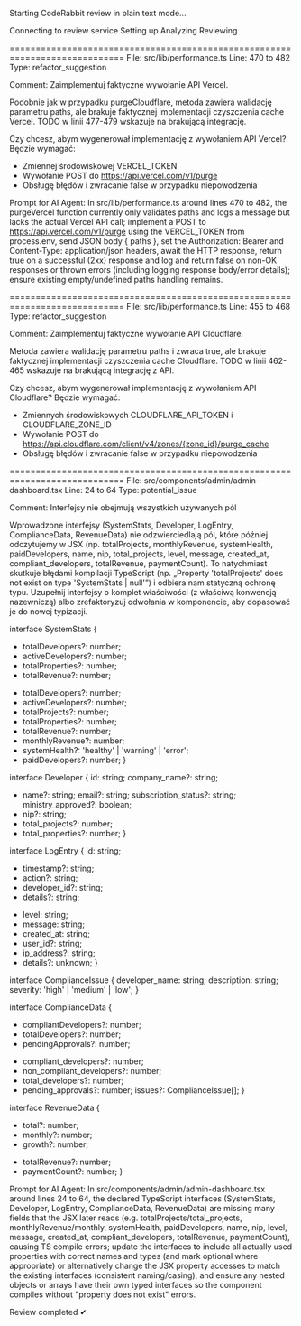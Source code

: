 Starting CodeRabbit review in plain text mode...

Connecting to review service
Setting up
Analyzing
Reviewing

============================================================================
File: src/lib/performance.ts
Line: 470 to 482
Type: refactor_suggestion

Comment:
Zaimplementuj faktyczne wywołanie API Vercel.

Podobnie jak w przypadku purgeCloudflare, metoda zawiera walidację parametru paths, ale brakuje faktycznej implementacji czyszczenia cache Vercel. TODO w linii 477-479 wskazuje na brakującą integrację.




Czy chcesz, abym wygenerował implementację z wywołaniem API Vercel? Będzie wymagać:
- Zmiennej środowiskowej VERCEL_TOKEN
- Wywołanie POST do https://api.vercel.com/v1/purge
- Obsługę błędów i zwracanie false w przypadku niepowodzenia

Prompt for AI Agent:
In src/lib/performance.ts around lines 470 to 482, the purgeVercel function currently only validates paths and logs a message but lacks the actual Vercel API call; implement a POST to https://api.vercel.com/v1/purge using the VERCEL_TOKEN from process.env, send JSON body { paths }, set the Authorization: Bearer  and Content-Type: application/json headers, await the HTTP response, return true on a successful (2xx) response and log and return false on non-OK responses or thrown errors (including logging response body/error details); ensure existing empty/undefined paths handling remains.



============================================================================
File: src/lib/performance.ts
Line: 455 to 468
Type: refactor_suggestion

Comment:
Zaimplementuj faktyczne wywołanie API Cloudflare.

Metoda zawiera walidację parametru paths i zwraca true, ale brakuje faktycznej implementacji czyszczenia cache Cloudflare. TODO w linii 462-465 wskazuje na brakującą integrację z API.




Czy chcesz, abym wygenerował implementację z wywołaniem API Cloudflare? Będzie wymagać:
- Zmiennych środowiskowych CLOUDFLARE_API_TOKEN i CLOUDFLARE_ZONE_ID
- Wywołanie POST do https://api.cloudflare.com/client/v4/zones/{zone_id}/purge_cache
- Obsługę błędów i zwracanie false w przypadku niepowodzenia




============================================================================
File: src/components/admin/admin-dashboard.tsx
Line: 24 to 64
Type: potential_issue

Comment:
Interfejsy nie obejmują wszystkich używanych pól

Wprowadzone interfejsy (SystemStats, Developer, LogEntry, ComplianceData, RevenueData) nie odzwierciedlają pól, które później odczytujemy w JSX (np. totalProjects, monthlyRevenue, systemHealth, paidDevelopers, name, nip, total_projects, level, message, created_at, compliant_developers, totalRevenue, paymentCount). To natychmiast skutkuje błędami kompilacji TypeScript (np. „Property 'totalProjects' does not exist on type 'SystemStats | null'”) i odbiera nam statyczną ochronę typu. Uzupełnij interfejsy o komplet właściwości (z właściwą konwencją nazewniczą) albo zrefaktoryzuj odwołania w komponencie, aby dopasować je do nowej typizacji.

 interface SystemStats {
-  totalDevelopers?: number;
-  activeDevelopers?: number;
-  totalProperties?: number;
-  totalRevenue?: number;
+  totalDevelopers?: number;
+  activeDevelopers?: number;
+  totalProjects?: number;
+  totalProperties?: number;
+  totalRevenue?: number;
+  monthlyRevenue?: number;
+  systemHealth?: 'healthy' | 'warning' | 'error';
+  paidDevelopers?: number;
 }
 
 interface Developer {
   id: string;
   company_name?: string;
+  name?: string;
   email?: string;
   subscription_status?: string;
   ministry_approved?: boolean;
+  nip?: string;
+  total_projects?: number;
+  total_properties?: number;
 }
 
 interface LogEntry {
   id: string;
-  timestamp?: string;
-  action?: string;
-  developer_id?: string;
-  details?: string;
+  level: string;
+  message: string;
+  created_at: string;
+  user_id?: string;
+  ip_address?: string;
+  details?: unknown;
 }
 
 interface ComplianceIssue {
   developer_name: string;
   description: string;
   severity: 'high' | 'medium' | 'low';
 }
 
 interface ComplianceData {
-  compliantDevelopers?: number;
-  totalDevelopers?: number;
-  pendingApprovals?: number;
+  compliant_developers?: number;
+  non_compliant_developers?: number;
+  total_developers?: number;
+  pending_approvals?: number;
   issues?: ComplianceIssue[];
 }
 
 interface RevenueData {
-  total?: number;
-  monthly?: number;
-  growth?: number;
+  totalRevenue?: number;
+  paymentCount?: number;
 }

Prompt for AI Agent:
In src/components/admin/admin-dashboard.tsx around lines 24 to 64, the declared TypeScript interfaces (SystemStats, Developer, LogEntry, ComplianceData, RevenueData) are missing many fields that the JSX later reads (e.g. totalProjects/total_projects, monthlyRevenue/monthly, systemHealth, paidDevelopers, name, nip, level, message, created_at, compliant_developers, totalRevenue, paymentCount), causing TS compile errors; update the interfaces to include all actually used properties with correct names and types (and mark optional where appropriate) or alternatively change the JSX property accesses to match the existing interfaces (consistent naming/casing), and ensure any nested objects or arrays have their own typed interfaces so the component compiles without "property does not exist" errors.



Review completed ✔
